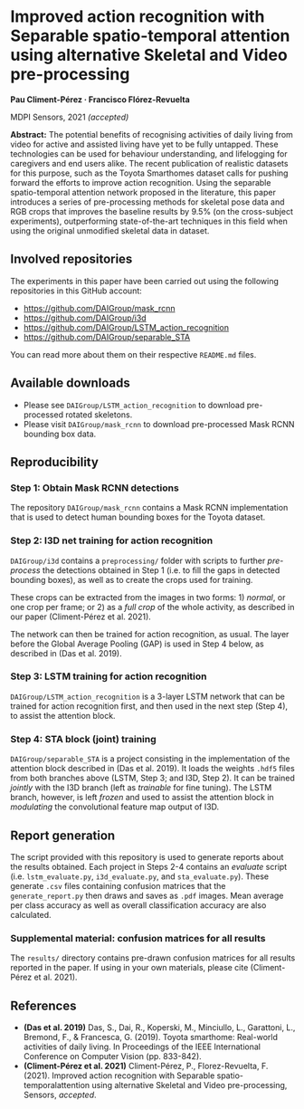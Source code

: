 # Improved action recognition with Separable spatio-temporal attention using alternative Skeletal and Video pre-processing
**Pau Climent-Pérez · Francisco Flórez-Revuelta**

MDPI Sensors, 2021 _(accepted)_

**Abstract:** The potential benefits of recognising activities of daily living from video for active and assisted living
have yet to be fully untapped. These technologies can be used for behaviour understanding, and lifelogging for
caregivers and end users alike. The recent publication of realistic datasets for this purpose, such as the
Toyota Smarthomes dataset calls for pushing forward the efforts to improve action recognition. Using the separable
spatio-temporal attention network proposed in the literature, this paper introduces a series of pre-processing methods
for skeletal pose data and RGB crops that improves the baseline results by 9.5% (on the cross-subject experiments),
outperforming state-of-the-art techniques in this field when using the original unmodified skeletal data in dataset.

## Involved repositories

The experiments in this paper have been carried out using the following repositories in this GitHub account:

* https://github.com/DAIGroup/mask_rcnn
* https://github.com/DAIGroup/i3d
* https://github.com/DAIGroup/LSTM_action_recognition
* https://github.com/DAIGroup/separable_STA

You can read more about them on their respective `README.md` files.

## Available downloads

* Please see `DAIGroup/LSTM_action_recognition` to download pre-processed rotated skeletons.
* Please visit `DAIGroup/mask_rcnn` to download pre-processed Mask RCNN bounding box data.

## Reproducibility

### Step 1: Obtain Mask RCNN detections

The repository `DAIGroup/mask_rcnn` contains a Mask RCNN implementation that is used to detect human bounding boxes for
the Toyota dataset.

### Step 2: I3D net training for action recognition

`DAIGroup/i3d` contains a `preprocessing/` folder with scripts to further _pre-process_ the detections obtained in
Step 1 (i.e. to fill the gaps in detected bounding boxes), as well as to create the crops used for training.

These crops can be extracted from the images in two forms: 1) _normal_, or one crop per frame; or 2) as a _full crop_
of the whole activity, as described in our paper (Climent-Pérez et al. 2021).

The network can then be trained for action recognition, as usual. The layer before the Global Average Pooling (GAP) 
is used in Step 4 below, as described in (Das et al. 2019).

### Step 3: LSTM training for action recognition

`DAIGroup/LSTM_action_recognition` is a 3-layer LSTM network that can be trained for action recognition first, and then
used in the next step (Step 4), to assist the attention block. 

### Step 4: STA block (joint) training

`DAIGroup/separable_STA` is a project consisting in the implementation of the attention block described in
(Das et al. 2019). It loads the weights `.hdf5` files from both branches above (LSTM, Step 3; and I3D, Step 2). 
It can be trained _jointly_ with the I3D branch (left as _trainable_ for fine tuning). The LSTM branch, however, is left
_frozen_ and used to assist the attention block in _modulating_ the convolutional feature map output of I3D.

## Report generation

The script provided with this repository is used to generate reports about the results obtained.
Each project in Steps 2-4 contains an _evaluate_ script (i.e. `lstm_evaluate.py`, `i3d_evaluate.py`,
and `sta_evaluate.py`). These generate `.csv` files containing confusion matrices that the `generate_report.py` then
draws and saves as `.pdf` images. Mean average per class accuracy as well as overall classification accuracy are
also calculated. 

### Supplemental material: confusion matrices for all results

The `results/` directory contains pre-drawn confusion matrices for all results reported in the paper.
If using in your own materials, please cite (Climent-Pérez et al. 2021).

## References

* **(Das et al. 2019)** Das, S., Dai, R., Koperski, M., Minciullo, L., Garattoni, L., Bremond, F., & Francesca, G. (2019). Toyota smarthome: Real-world activities of daily living. In Proceedings of the IEEE International Conference on Computer Vision (pp. 833-842).
* **(Climent-Pérez et al. 2021)** Climent-Pérez, P., Florez-Revuelta, F. (2021). Improved action recognition with Separable spatio-temporalattention using alternative Skeletal and Video pre-processing, Sensors, _accepted_.
